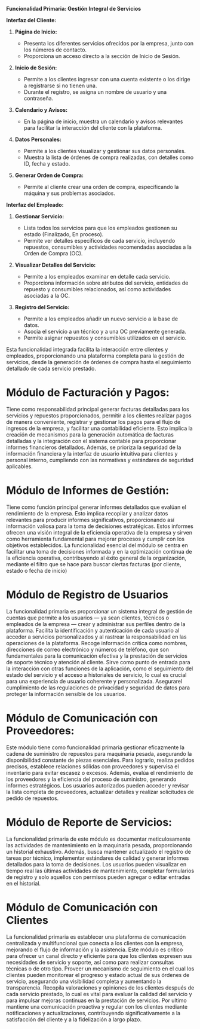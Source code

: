 **Funcionalidad Primaria: Gestión Integral de Servicios**

**Interfaz del Cliente:**
1. **Página de Inicio:**
   - Presenta los diferentes servicios ofrecidos por la empresa, junto con los números de contacto.
   - Proporciona un acceso directo a la sección de Inicio de Sesión.

2. **Inicio de Sesión:**
   - Permite a los clientes ingresar con una cuenta existente o los dirige a registrarse si no tienen una.
   - Durante el registro, se asigna un nombre de usuario y una contraseña.

3. **Calendario y Avisos:**
   - En la página de inicio, muestra un calendario y avisos relevantes para facilitar la interacción del cliente con la plataforma.

4. **Datos Personales:**
   - Permite a los clientes visualizar y gestionar sus datos personales.
   - Muestra la lista de órdenes de compra realizadas, con detalles como ID, fecha y estado.

5. **Generar Orden de Compra:**
   - Permite al cliente crear una orden de compra, especificando la máquina y sus problemas asociados.

**Interfaz del Empleado:**
1. **Gestionar Servicio:**
   - Lista todos los servicios para que los empleados gestionen su estado (Finalizado, En proceso).
   - Permite ver detalles específicos de cada servicio, incluyendo repuestos, consumibles y actividades recomendadas asociadas a la Orden de Compra (OC).

2. **Visualizar Detalles del Servicio:**
   - Permite a los empleados examinar en detalle cada servicio.
   - Proporciona información sobre atributos del servicio, entidades de repuesto y consumibles relacionados, así como actividades asociadas a la OC.

3. **Registro del Servicio:**
   - Permite a los empleados añadir un nuevo servicio a la base de datos.
   - Asocia el servicio a un técnico y a una OC previamente generada.
   - Permite asignar repuestos y consumibles utilizados en el servicio.

Esta funcionalidad integrada facilita la interacción entre clientes y empleados, proporcionando una plataforma completa para la gestión de servicios, desde la generación de órdenes de compra hasta el seguimiento detallado de cada servicio prestado.



# Módulo de Facturación y Pagos:

Tiene como responsabilidad principal generar facturas detalladas para los servicios y repuestos proporcionados, permitir a los clientes realizar pagos de manera conveniente, registrar y gestionar los pagos para el flujo de ingresos de la empresa, y facilitar una contabilidad eficiente. Esto implica la creación de mecanismos para la generación automática de facturas detalladas y la integración con el sistema contable para proporcionar informes financieros detallados. Además, se prioriza la seguridad de la información financiera y la interfaz de usuario intuitiva para clientes y personal interno, cumpliendo con las normativas y estándares de seguridad aplicables.

# Módulo de Informes de Gestión:

Tiene como función principal generar informes detallados que evalúan el rendimiento de la empresa. Esto implica recopilar y analizar datos relevantes para producir informes significativos, proporcionando así información valiosa para la toma de decisiones estratégicas. Estos informes ofrecen una visión integral de la eficiencia operativa de la empresa y sirven como herramienta fundamental para mejorar procesos y cumplir con los objetivos establecidos. La funcionalidad esencial del módulo se centra en facilitar una toma de decisiones informada y en la optimización continua de la eficiencia operativa, contribuyendo al éxito general de la organización, mediante el filtro que se hace para buscar ciertas facturas (por cliente, estado o fecha de inicio)

# Módulo de Registro de Usuarios
La funcionalidad primaria es proporcionar un sistema integral de gestión de cuentas que permite a los usuarios — ya sean clientes, técnicos o empleados de la empresa — crear y administrar sus perfiles dentro de la plataforma.
Facilita la identificación y autenticación de cada usuario al acceder a servicios personalizados y al rastrear la responsabilidad en las operaciones de la plataforma.
Recoge información crítica como nombres, direcciones de correo electrónico y números de teléfono, que son fundamentales para la comunicación efectiva y la prestación de servicios de soporte técnico y atención al cliente.
Sirve como punto de entrada para la interacción con otras funciones de la aplicación, como el seguimiento del estado del servicio y el acceso a historiales de servicio, lo cual es crucial para una experiencia de usuario coherente y personalizada.
Asegurarel cumplimiento de las regulaciones de privacidad y seguridad de datos para proteger la información sensible de los usuarios.


# Módulo de Comunicación con Proveedores:
Este módulo tiene como funcionalidad primaria gestionar eficazmente la cadena de suministro de repuestos para maquinaria pesada, asegurando la disponibilidad constante de piezas esenciales. Para lograrlo, realiza pedidos precisos, establece relaciones sólidas con proveedores y supervisa el inventario para evitar escasez o excesos. Además, evalúa el rendimiento de los proveedores y la eficiencia del proceso de suministro, generando informes estratégicos. Los usuarios autorizados pueden acceder y revisar la lista completa de proveedores, actualizar detalles y realizar solicitudes de pedido de repuestos.

# Módulo de Reporte de Servicios:
La funcionalidad primaria de este módulo es documentar meticulosamente las actividades de mantenimiento en la maquinaria pesada, proporcionando un historial exhaustivo. Además, busca mantener actualizado el registro de tareas por técnico, implementar estándares de calidad y generar informes detallados para la toma de decisiones. Los usuarios pueden visualizar en tiempo real las últimas actividades de mantenimiento, completar formularios de registro y solo aquellos con permisos pueden agregar o editar entradas en el historial.

# Módulo de Comunicación con Clientes

La funcionalidad primaria  es establecer una plataforma de comunicación centralizada y multifuncional que conecta a los clientes con la empresa, mejorando el flujo de información y la asistencia. Este módulo es crítico para ofrecer un canal directo y eficiente para que los clientes expresen sus necesidades de servicio y soporte, así como para realizar consultas técnicas o de otro tipo.
Proveer un mecanismo de seguimiento en el cual los clientes pueden monitorear el progreso y estado actual de sus órdenes de servicio, asegurando una visibilidad completa y aumentando la transparencia.
Recopila valoraciones y opiniones de los clientes después de cada servicio prestado, lo cual es vital para evaluar la calidad del servicio y para impulsar mejoras continuas en la prestación de servicios.
Por ultimo mantiene una comunicación proactiva y regular con los clientes mediante notificaciones y actualizaciones, contribuyendo significativamente a la satisfacción del cliente y a la fidelización a largo plazo.
